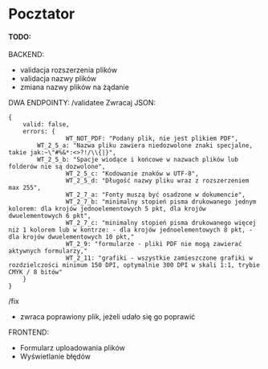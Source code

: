 # Pocztator

#### TODO:

BACKEND:
- validacja rozszerzenia plików
- validacja nazwy plików
- zmiana nazwy plików na żądanie

DWA ENDPOINTY:
/validatee
Zwracaj JSON:
```
{
    valid: false,
    errors: {
				WT_NOT_PDF: "Podany plik, nie jest plikiem PDF",
        WT_2_5_a: "Nazwa pliku zawiera niedozwolone znaki specjalne, takie jak:~\"#%&*:<>?!/\\{|}",
        WT_2_5_b: "Spacje wiodące i końcowe w nazwach plików lub folderów nie są dozwolone",
				WT_2_5_c: "Kodowanie znaków w UTF-8",
				WT_2_5_d: "Długość nazwy pliku wraz z rozszerzeniem max 255",
				WT_2_7_a: "Fonty muszą być osadzone w dokumencie",
				WT_2_7_b: "minimalny stopień pisma drukowanego jednym kolorem: dla krojów jednoelementowych 5 pkt, dla krojów dwuelementowych 6 pkt",
				WT_2_7_c: "minimalny stopień pisma drukowanego więcej niż 1 kolorem lub w kontrze: - dla krojów jednoelementowych 8 pkt, - dla krojów dwuelementowych 10 pkt,"
				WT_2_9: "formularze - pliki PDF nie mogą zawierać aktywnych formularzy,"
				WT_2_11: "grafiki - wszystkie zamieszczone grafiki w rozdzielczości minimum 150 DPI, optymalnie 300 DPI w skali 1:1, trybie CMYK / 8 bitów"
    }
}
```
/fix
- zwraca poprawiony plik, jeżeli udało się go poprawić

FRONTEND:
- Formularz uploadowania plików
- Wyświetlanie błędów

